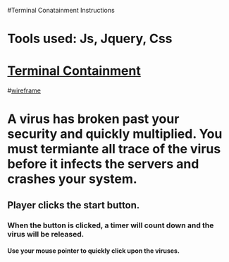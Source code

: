 #Terminal Conatainment Instructions

# Tools used: Js, Jquery, Css
# [Terminal Containment](file:///Users/camcodes/wdi/project1/loadingpage.html)

#[wireframe](IMG_20170327_113722.jpg)

# A virus has broken past your security and quickly multiplied. You must termiante all trace of the virus before it infects the servers and crashes your system.

## Player clicks the start button.

### When the button is clicked, a timer will count down and the virus will be released.

#### Use your mouse pointer to quickly click upon the viruses.


